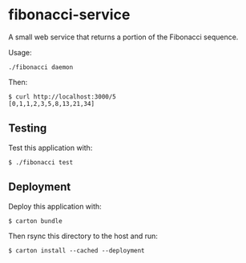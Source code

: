 # fibonacci-service

A small web service that returns a portion of the Fibonacci sequence.

Usage:

    ./fibonacci daemon

Then:

    $ curl http://localhost:3000/5
    [0,1,1,2,3,5,8,13,21,34]

## Testing

Test this application with:

    $ ./fibonacci test

## Deployment

Deploy this application with:

    $ carton bundle

Then rsync this directory to the host and run:

    $ carton install --cached --deployment
